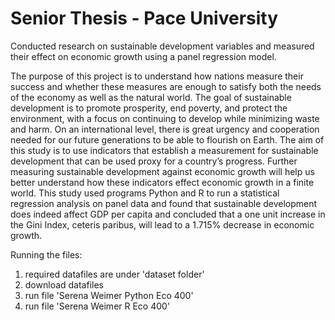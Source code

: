 # Senior Thesis - Pace University 
Conducted research on sustainable development variables and measured their effect on economic growth using a panel regression model. 

The purpose of this project is to understand how nations measure their success and whether these
measures are enough to satisfy both the needs of the economy as well as the natural world. The
goal of sustainable development is to promote prosperity, end poverty, and protect the
environment, with a focus on continuing to develop while minimizing waste and harm. On an
international level, there is great urgency and cooperation needed for our future generations to be
able to flourish on Earth. The aim of this study is to use indicators that establish a measurement
for sustainable development that can be used proxy for a country’s progress. Further measuring
sustainable development against economic growth will help us better understand how these
indicators effect economic growth in a finite world. This study used programs Python and R to run
a statistical regression analysis on panel data and found that sustainable development does indeed
affect GDP per capita and concluded that a one unit increase in the Gini Index, ceteris paribus, will
lead to a 1.715% decrease in economic growth.


Running the files: 
1. required datafiles are under 'dataset folder'
2. download datafiles
3. run file 'Serena Weimer Python Eco 400'
4. run file 'Serena Weimer R Eco 400' 
